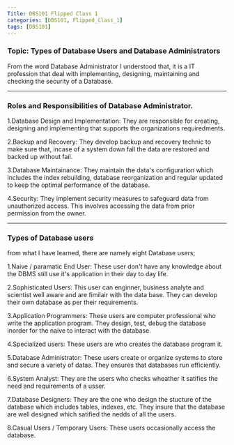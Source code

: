 ```yaml
---
Title: DBS101 Flipped Class 1
categories: [DBS101, Flipped_Class_1]
tags: [DBS101]
---
```

### Topic: Types of Database Users and Database Administrators


From the word Database Administrator I understood that, it is a IT profession that deal with implementing, designing, maintaining and checking the security of a Database.

---
### Roles and Responsibilities of Database Administrator.

1.Database Design and Implementation: They are responsible for creating, designing and implementing  that supports the organizations requiredments.

2.Backup and Recovery: They develop backup and recovery technic to make sure that, incase of a system down fall the data are restored and backed up without fail.

3.Database Maintainance: They maintain the data's configuration which includes the index rebuilding, database reorganization and regular updated to keep the optimal performance of the database.

4.Security: They implement security measures to safeguard data from unauthorized access. This involves accessing the data from prior permission from the owner.

---
### Types of Database users

from what I have learned, there are namely eight Database users;

1.Naive / paramatic End User: These user don't have any knowledge about the  DBMS still use it's application in their day to day life.

2.Sophisticated Users: This user can enginner, business analyte and scientist well aware and are fimilair with the data base. They can develop their own database as per their requirements.

3.Application Programmers: These users are computer professional who write the application program. They design, test, debug the database inorder for the naive to interact with the database.

4.Specialized users: These users are who creates the database program it.

5.Database Administrator: These users create or organize systems to store and secure a variety of datas. They ensures that databases run efficiently.

6.System Analyst: They are the users who checks wheather it satifies the need and requirements of a usser.

7.Database Designers: They are the one who design the stucture of the database which includes tables, indexes, etc. They insure that the database are well designed which satified the nedds of all the users.

8.Casual Users / Temporary Users: These users occasionally access the database.


